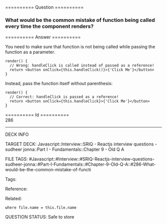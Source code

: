 ========== Question ==========  

### What would be the common mistake of function being called every time the component renders?  

========== Answer ==========  

You need to make sure that function is not being called while passing the function as a parameter.

<!-- codeblock-start -->
<pre><code class="hljs language-jsx"><span class="hljs-title function_">render</span>(<span class="hljs-params"></span>) {
  <span class="hljs-comment">// Wrong: handleClick is called instead of passed as a reference!</span>
  <span class="hljs-keyword">return</span> <span class="xml"><span class="hljs-tag">&#x3C;<span class="hljs-name">button</span> <span class="hljs-attr">onClick</span>=<span class="hljs-string">{this.handleClick()}</span>></span>{'Click Me'}<span class="hljs-tag">&#x3C;/<span class="hljs-name">button</span>></span></span>
}
</code></pre>
<!-- codeblock-end -->

Instead, pass the function itself without parenthesis:

<!-- codeblock-start -->
<pre><code class="hljs language-jsx"><span class="hljs-title function_">render</span>(<span class="hljs-params"></span>) {
  <span class="hljs-comment">// Correct: handleClick is passed as a reference!</span>
  <span class="hljs-keyword">return</span> <span class="xml"><span class="hljs-tag">&#x3C;<span class="hljs-name">button</span> <span class="hljs-attr">onClick</span>=<span class="hljs-string">{this.handleClick}</span>></span>{'Click Me'}<span class="hljs-tag">&#x3C;/<span class="hljs-name">button</span>></span></span>
}
</code></pre>
<!-- codeblock-end -->

========== Id ==========  
286

---

DECK INFO

TARGET DECK: Javascript::Interview::SRIQ - Reactjs interview questions - sudheer jonna::Part I - Fundamentals::Chapter 9 - Old Q A

FILE TAGS: #Javascript::#Interview::#SRIQ-Reactjs-interview-questions-sudheer-jonna::#Part-I-Fundamentals::#Chapter-9-Old-Q-A::#286-What-would-be-the-common-mistake-of-functi

Tags:

Reference:

Related:

```dataview
where file.name = this.file.name
```
QUESTION STATUS: Safe to store
